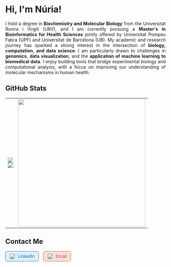 # Hi, I'm Núria!

<p align="justify">
I hold a degree in <strong>Biochemistry and Molecular Biology</strong> from the Universitat Rovira i Virgili (URV), and I am currently pursuing a <strong>Master's in Bioinformatics for Health Sciences</strong> jointly offered by Universitat Pompeu Fabra (UPF) and Universitat de Barcelona (UB). My academic and research journey has sparked a strong interest in the intersection of <strong>biology, computation, and data science</strong>. I am particularly drawn to challenges in <strong>genomics</strong>, <strong>data visualization</strong>, and the <strong>application of machine learning to biomedical data</strong>. I enjoy building tools that bridge experimental biology and computational analysis, with a focus on improving our understanding of molecular mechanisms in human health.
</p>

## GitHub Stats
<table>
  <tr>
    <td>
      <img src="https://github-readme-stats.vercel.app/api?username=nuriamontala&show_icons=true&theme=default" />
      <br/>
      <img src="https://streak-stats.demolab.com?user=nuriamontala&theme=default" />
    </td>
    <td>
      <img src="https://github-readme-stats.vercel.app/api/top-langs/?username=nuriamontala&layout=donut-vertical&theme=default&include_forks=true" height="400"/>
    </td>
  </tr>
</table>

## Contact Me

<p align="left">

  <a href="https://www.linkedin.com/in/n%C3%BAria-montal%C3%A0-palau-a33b53254/" target="_blank" style="text-decoration: none; margin-right: 10px;">
    <span style="display: inline-flex; align-items: center; background-color: #e0f0ff; border: 1px solid #0077B5; color: #0077B5; border-radius: 6px; padding: 6px 12px; font-family: sans-serif; font-size: 14px;">
      <img src="https://cdn.jsdelivr.net/gh/devicons/devicon/icons/linkedin/linkedin-original.svg" alt="LinkedIn" width="18" style="margin-right: 8px;" />
      LinkedIn
    </span>
  </a>

  <a href="mailto:nuriamontala@gmail.com" style="text-decoration: none;">
    <span style="display: inline-flex; align-items: center; background-color: #fde0db; border: 1px solid #D14836; color: #D14836; border-radius: 6px; padding: 6px 12px; font-family: sans-serif; font-size: 14px;">
      <img src="https://cdn-icons-png.flaticon.com/512/281/281769.png" alt="Gmail" width="18" style="margin-right: 8px;" />
      Email
    </span>
  </a>

</p>



</p>







